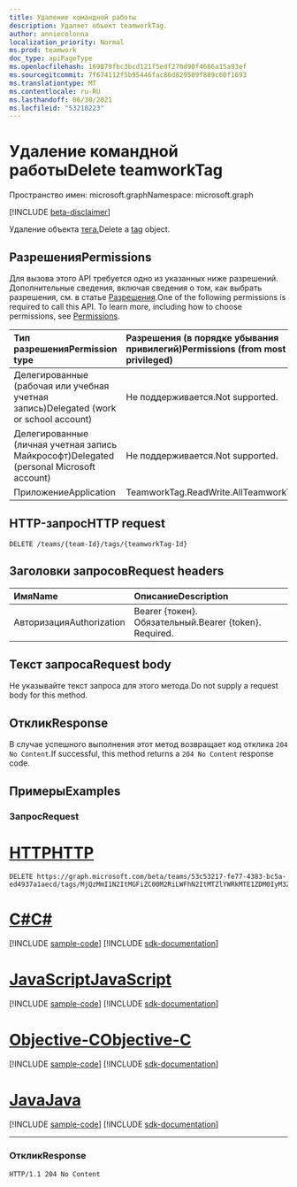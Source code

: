 ```yaml
---
title: Удаление командной работы
description: Удаляет объект teamworkTag.
author: anniecolonna
localization_priority: Normal
ms.prod: teamwork
doc_type: apiPageType
ms.openlocfilehash: 169879fbc3bcd121f5edf270d90f4666a15a93ef
ms.sourcegitcommit: 7f674112f5b95446fac86d829509f889c60f1693
ms.translationtype: MT
ms.contentlocale: ru-RU
ms.lasthandoff: 06/30/2021
ms.locfileid: "53210223"
---
```

# <a name="delete-teamworktag"></a><span data-ttu-id="84828-103">Удаление командной работы</span><span class="sxs-lookup"><span data-stu-id="84828-103">Delete teamworkTag</span></span>
<span data-ttu-id="84828-104">Пространство имен: microsoft.graph</span><span class="sxs-lookup"><span data-stu-id="84828-104">Namespace: microsoft.graph</span></span>

[!INCLUDE [beta-disclaimer](../../includes/beta-disclaimer.md)]

<span data-ttu-id="84828-105">Удаление объекта [тега.](../resources/teamworktag.md)</span><span class="sxs-lookup"><span data-stu-id="84828-105">Delete a [tag](../resources/teamworktag.md) object.</span></span> 

## <a name="permissions"></a><span data-ttu-id="84828-106">Разрешения</span><span class="sxs-lookup"><span data-stu-id="84828-106">Permissions</span></span>
<span data-ttu-id="84828-p101">Для вызова этого API требуется одно из указанных ниже разрешений. Дополнительные сведения, включая сведения о том, как выбрать разрешения, см. в статье [Разрешения](/graph/permissions-reference).</span><span class="sxs-lookup"><span data-stu-id="84828-p101">One of the following permissions is required to call this API. To learn more, including how to choose permissions, see [Permissions](/graph/permissions-reference).</span></span>

|<span data-ttu-id="84828-109">Тип разрешения</span><span class="sxs-lookup"><span data-stu-id="84828-109">Permission type</span></span>|<span data-ttu-id="84828-110">Разрешения (в порядке убывания привилегий)</span><span class="sxs-lookup"><span data-stu-id="84828-110">Permissions (from most to least privileged)</span></span>|
|:---|:---|
|<span data-ttu-id="84828-111">Делегированные (рабочая или учебная учетная запись)</span><span class="sxs-lookup"><span data-stu-id="84828-111">Delegated (work or school account)</span></span>|<span data-ttu-id="84828-112">Не поддерживается.</span><span class="sxs-lookup"><span data-stu-id="84828-112">Not supported.</span></span>|
|<span data-ttu-id="84828-113">Делегированные (личная учетная запись Майкрософт)</span><span class="sxs-lookup"><span data-stu-id="84828-113">Delegated (personal Microsoft account)</span></span>|<span data-ttu-id="84828-114">Не поддерживается.</span><span class="sxs-lookup"><span data-stu-id="84828-114">Not supported.</span></span>|
|<span data-ttu-id="84828-115">Приложение</span><span class="sxs-lookup"><span data-stu-id="84828-115">Application</span></span>|<span data-ttu-id="84828-116">TeamworkTag.ReadWrite.All</span><span class="sxs-lookup"><span data-stu-id="84828-116">TeamworkTag.ReadWrite.All</span></span>|

## <a name="http-request"></a><span data-ttu-id="84828-117">HTTP-запрос</span><span class="sxs-lookup"><span data-stu-id="84828-117">HTTP request</span></span>

<!-- {
  "blockType": "ignored"
}
-->
``` http
DELETE /teams/{team-Id}/tags/{teamworkTag-Id}
```

## <a name="request-headers"></a><span data-ttu-id="84828-118">Заголовки запросов</span><span class="sxs-lookup"><span data-stu-id="84828-118">Request headers</span></span>
|<span data-ttu-id="84828-119">Имя</span><span class="sxs-lookup"><span data-stu-id="84828-119">Name</span></span>|<span data-ttu-id="84828-120">Описание</span><span class="sxs-lookup"><span data-stu-id="84828-120">Description</span></span>|
|:---|:---|
|<span data-ttu-id="84828-121">Авторизация</span><span class="sxs-lookup"><span data-stu-id="84828-121">Authorization</span></span>|<span data-ttu-id="84828-p102">Bearer {токен}. Обязательный.</span><span class="sxs-lookup"><span data-stu-id="84828-p102">Bearer {token}. Required.</span></span>|

## <a name="request-body"></a><span data-ttu-id="84828-124">Текст запроса</span><span class="sxs-lookup"><span data-stu-id="84828-124">Request body</span></span>
<span data-ttu-id="84828-125">Не указывайте текст запроса для этого метода.</span><span class="sxs-lookup"><span data-stu-id="84828-125">Do not supply a request body for this method.</span></span>

## <a name="response"></a><span data-ttu-id="84828-126">Отклик</span><span class="sxs-lookup"><span data-stu-id="84828-126">Response</span></span>

<span data-ttu-id="84828-127">В случае успешного выполнения этот метод возвращает код отклика `204 No Content`.</span><span class="sxs-lookup"><span data-stu-id="84828-127">If successful, this method returns a `204 No Content` response code.</span></span>

## <a name="examples"></a><span data-ttu-id="84828-128">Примеры</span><span class="sxs-lookup"><span data-stu-id="84828-128">Examples</span></span>

### <a name="request"></a><span data-ttu-id="84828-129">Запрос</span><span class="sxs-lookup"><span data-stu-id="84828-129">Request</span></span>

# <a name="http"></a>[<span data-ttu-id="84828-130">HTTP</span><span class="sxs-lookup"><span data-stu-id="84828-130">HTTP</span></span>](#tab/http)
<!-- {
  "blockType": "request",
  "name": "delete_teamworktag"
}
-->
``` http
DELETE https://graph.microsoft.com/beta/teams/53c53217-fe77-4383-bc5a-ed4937a1aecd/tags/MjQzMmI1N2ItMGFiZC00M2RiLWFhN2ItMTZlYWRkMTE1ZDM0IyM3ZDg4M2Q4Yi1hMTc5LTRkZDctOTNiMy1hOGQzZGUxYTIxMmUjI3RhY29VSjN2RGk==
```
# <a name="c"></a>[<span data-ttu-id="84828-131">C#</span><span class="sxs-lookup"><span data-stu-id="84828-131">C#</span></span>](#tab/csharp)
[!INCLUDE [sample-code](../includes/snippets/csharp/delete-teamworktag-csharp-snippets.md)]
[!INCLUDE [sdk-documentation](../includes/snippets/snippets-sdk-documentation-link.md)]

# <a name="javascript"></a>[<span data-ttu-id="84828-132">JavaScript</span><span class="sxs-lookup"><span data-stu-id="84828-132">JavaScript</span></span>](#tab/javascript)
[!INCLUDE [sample-code](../includes/snippets/javascript/delete-teamworktag-javascript-snippets.md)]
[!INCLUDE [sdk-documentation](../includes/snippets/snippets-sdk-documentation-link.md)]

# <a name="objective-c"></a>[<span data-ttu-id="84828-133">Objective-C</span><span class="sxs-lookup"><span data-stu-id="84828-133">Objective-C</span></span>](#tab/objc)
[!INCLUDE [sample-code](../includes/snippets/objc/delete-teamworktag-objc-snippets.md)]
[!INCLUDE [sdk-documentation](../includes/snippets/snippets-sdk-documentation-link.md)]

# <a name="java"></a>[<span data-ttu-id="84828-134">Java</span><span class="sxs-lookup"><span data-stu-id="84828-134">Java</span></span>](#tab/java)
[!INCLUDE [sample-code](../includes/snippets/java/delete-teamworktag-java-snippets.md)]
[!INCLUDE [sdk-documentation](../includes/snippets/snippets-sdk-documentation-link.md)]

---



### <a name="response"></a><span data-ttu-id="84828-135">Отклик</span><span class="sxs-lookup"><span data-stu-id="84828-135">Response</span></span>

<!-- {
  "blockType": "response",
  "truncated": true
}
-->
``` http
HTTP/1.1 204 No Content
```

